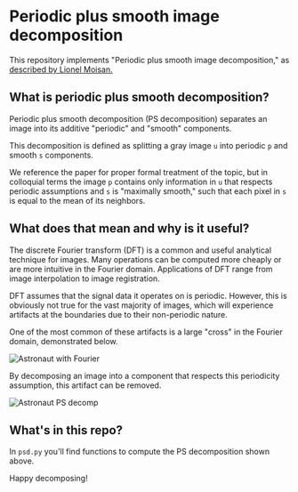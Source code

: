 # Periodic plus smooth image decomposition

This repository implements "Periodic plus smooth image decomposition," as [described by Lionel Moisan.](http://www.math-info.univ-paris5.fr/~moisan/papers/2009-11r.pdf)

## What is periodic plus smooth decomposition?

Periodic plus smooth decomposition (PS decomposition) separates an image into its additive "periodic" and "smooth" components. 

This decomposition is defined as splitting a gray image `u` into periodic `p` and smooth `s` components. 

We reference the paper for proper formal treatment of the topic, but in colloquial terms the image `p` contains only information in `u` that respects periodic assumptions and `s` is "maximally smooth," such that each pixel in `s` is equal to the mean of its neighbors.

## What does that mean and why is it useful?

The discrete Fourier transform (DFT) is a common and useful analytical technique for images. Many operations can be computed more cheaply or are more intuitive in the Fourier domain. Applications of DFT range from image interpolation to image registration. 

DFT assumes that the signal data it operates on is periodic. However, this is obviously not true for the vast majority of images, which will experience artifacts at the boundaries due to their non-periodic nature. 

One of the most common of these artifacts is a large "cross" in the Fourier domain, demonstrated below.

![Astronaut with Fourier](astronaut_fft.png)

By decomposing an image into a component that respects this periodicity assumption, this artifact can be removed.

![Astronaut PS decomp](astronaut_ps.png)

## What's in this repo?

In `psd.py` you'll find functions to compute the PS decomposition shown above. 

Happy decomposing!



